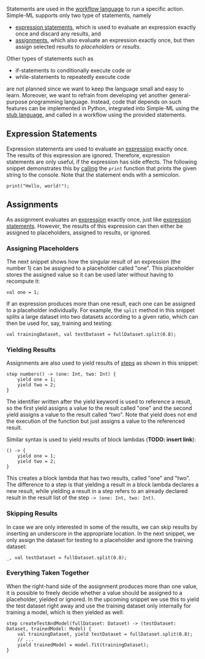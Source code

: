 Statements are used in the [workflow language](./Workflow-Language.md) to run a specific action. Simple-ML supports only two type of statements, namely
* [expression statements](#expression-statements), which is used to evaluate an expression exactly once and discard any results, and
* [assignments](#assignments), which also evaluate an expression exactly once, but then assign selected results to _placeholders_ or _results_.

Other types of statements such as
* if-statements to conditionally execute code or
* while-statements to repeatedly execute code

are not planned since we want to keep the language small and easy to learn. Moreover, we want to refrain from developing yet another general-purpose programming language. Instead, code that depends on such features can be implemented in Python, integrated into Simple-ML using the [stub language](./Stub-Language.md), and called in a workflow using the provided statements.

## Expression Statements

Expression statements are used to evaluate an [expression](./Workflow-Language-Expressions.md) exactly once. The results of this expression are ignored. Therefore, expression statements are only useful, if the expression has side effects. The following snippet demonstrates this by [calling](./Workflow-Language-Expressions.md#calls) the `print` function that prints the given string to the console. Note that the statement ends with a semicolon.

    print("Hello, world!");

## Assignments

As assignment evaluates an [expression](./Workflow-Language-Expressions.md) exactly once, just like [expression statements](#expression-statements). However, the results of this expression can then either be assigned to placeholders, assigned to results, or ignored.

### Assigning Placeholders

The next snippet shows how the singular result of an expression (the number 1) can be assigned to a placeholder called "one". This placeholder stores the assigned value so it can be used later without having to recompute it:

    val one = 1;

If an expression produces more than one result, each one can be assigned to a placeholder individually. For example, the `split` method in this snippet splits a large dataset into two datasets according to a given ratio, which can then be used for, say, training and testing:

    val trainingDataset, val testDataset = fullDataset.split(0.8);

### Yielding Results

Assignments are also used to yield results of [steps](./Workflow-Language-Workflow-Steps.md) as shown in this snippet:

    step numbers() -> (one: Int, two: Int) {
        yield one = 1;
        yield two = 2;
    }

The identifier written after the yield keyword is used to reference a result, so the first yield assigns a value to the result called "one" and the second yield assigns a value to the result called "two". Note that yield does not end the execution of the function but just assigns a value to the referenced result.

Similar syntax is used to yield results of block lambdas (**TODO: insert link**):

    () -> {
        yield one = 1;
        yield two = 2;
    }

This creates a block lambda that has two results, called "one" and "two". The difference to a step is that yielding a result in a block lambda declares a new result, while yielding a result in a step refers to an already declared result in the result list of the step `-> (one: Int, two: Int)`.

### Skipping Results

In case we are only interested in some of the results, we can skip results by inserting an underscore in the appropriate location. In the next snippet, we only assign the dataset for testing to a placeholder and ignore the training dataset:

    _, val testDataset = fullDataset.split(0.8);

### Everything Taken Together

When the right-hand side of the assignment produces more than one value, it is possible to freely decide whether a value should be assigned to a placeholder, yielded or ignored. In the upcoming snippet we use this to yield the test dataset right away and use the training dataset only internally for training a model, which is then yielded as well:

    step createTestAndModel(fullDataset: Dataset) -> (testDataset: Dataset, trainedModel: Model) {
        val trainingDataset, yield testDataset = fullDataset.split(0.8);
        // ...
        yield trainedModel = model.fit(trainingDataset);
    }
